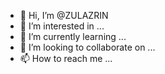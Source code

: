 - 👋 Hi, I’m @ZULAZRIN
- 👀 I’m interested in ...
- 🌱 I’m currently learning ...
- 💞️ I’m looking to collaborate on ...
- 📫 How to reach me ...

<!---
ZULAZRIN/ZULAZRIN is a ✨ special ✨ repository because its `README.md` (this file) appears on your GitHub profile.
You can click the Preview link to take a look at your changes.
--->
